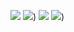 ![](https://img.shields.io/badge/-PyTorch-white?style=plastic&logo=Pytorch&logoColor=orange&) ![](https://img.shields.io/badge/-JAX-blue?style=plastic&logo=Tensorflow&logoColor=brown&)) ![](https://img.shields.io/badge/-Julia-purple?style=plastic&logo=Julia&logoColor=green&) ![](https://img.shields.io/badge/-CUDA-black?style=plastic&logo=C&logoColor=red&)) 



